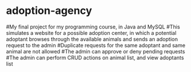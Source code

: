 # adoption-agency
#My final project for my programming course, in Java and MySQL
#This simulates a website for a possible adoption center, in which a potential adoptant browses through the available animals and sends an adoption request to the admin
#Duplicate requests for the same adoptant and same animal are not allowed
#The admin can approve or deny pending requests
#The admin can perform CRUD actions on animal list, and view adoptants list
